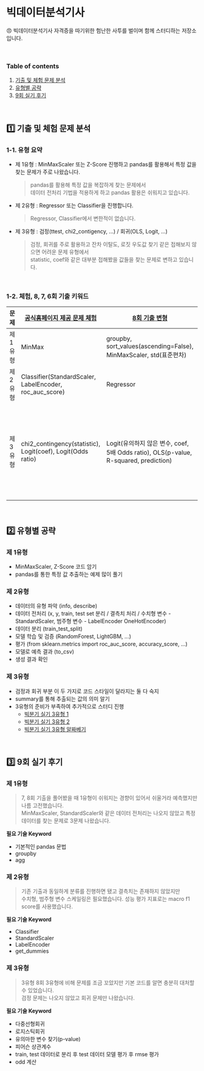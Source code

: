 # 빅데이터분석기사
😠 빅데이터분석기사 자격증을 따기위한 험난한 사투를 벌이며 함께 스터디하는 저장소입니다.

</br>

### Table of contents 

1. [기출 및 체험 문제 분석](#1️⃣-기출-및-체험-문제-분석)
2. [유형별 공략](#2️⃣-유형별-공략)
3. [9회 실기 후기](#3️⃣-9회-실기-후기)

</br>

## 1️⃣ 기출 및 체험 문제 분석

### 1-1. 유형 요약
* 제 1유형 : MinMaxScaler 또는 Z-Score 진행하고 pandas를 활용해서 특정 값을 찾는 문제가 주로 나왔습니다.
  > pandas를 활용해 특정 값을 복잡하게 찾는 문제에서 </br>데이터 전처리 기법을 적용하게 하고 pandas 활용은 쉬워지고 있습니다.
* 제 2유형 : Regressor 또는 Classifier을 진행합니다.
  > Regressor, Classifier에서 변한적이 없습니다.
* 제 3유형 : 검정(ttest, chi2_contigency, ...) / 회귀(OLS, Logit, ...)
  > 검정, 회귀를 주로 활용하고 잔차 이탈도, 로짓 우도값 찾기 같은 접해보지 않으면 어려운 문제 유형에서 </br>statistic, coef와 같은 대부분 접해봤을 값들을 찾는 문제로 변하고 있습니다.

</br>

### 1-2. 체험, 8, 7, 6회 기출 키워드
| 문제   | [공식홈페이지 제공 문제 체험](https://github.com/Jugahy/Big_Data_Analyzer/blob/main/%EB%B9%85%EB%8D%B0%EC%9D%B4%ED%84%B0%EB%B6%84%EC%84%9D%EA%B8%B0%EC%82%AC%20%EC%8B%A4%EA%B8%B0%20%EC%B2%B4%ED%97%98.ipynb)                                                         | [8회 기출 변형](https://github.com/Jugahy/Big_Data_Analyzer/blob/main/%EA%B8%B0%EC%B6%9C/8%ED%9A%8C%20%EA%B8%B0%EC%B6%9C%20%EB%B3%80%ED%98%95.ipynb)                                                                                         | [7회 기출 변형](https://github.com/Jugahy/Big_Data_Analyzer/blob/main/%EA%B8%B0%EC%B6%9C/7%ED%9A%8C%20%EA%B8%B0%EC%B6%9C%20%EB%B3%80%ED%98%95.ipynb)                                                                                              | [6회 기출 변형](https://github.com/Jugahy/Big_Data_Analyzer/blob/main/%EA%B8%B0%EC%B6%9C/6%ED%9A%8C%20%EA%B8%B0%EC%B6%9C%20%EB%B3%80%ED%98%95.ipynb)                                      |
|--------|-----------------------------------------------------------------------------------|---------------------------------------------------------------------------------------------|--------------------------------------------------------------------------------------------------|------------------------------------------|
| 제 1유형 | MinMax                                                                          | groupby, sort_values(ascending=False), MinMaxScaler, std(표준편차)                            | z-score, corr                                                                                    | 시간 데이터, groupby, 어려움              |
| 제 2유형 | Classifier(StandardScaler, LabelEncoder, roc_auc_score)                          | Regressor                                                                                   | Regressor                                                                                        | Classifier                               |
| 제 3유형 | chi2_contingency(statistic), Logit(coef), Logit(Odds ratio)                      | Logit(유의하지 않은 변수, coef, 5배 Odds ratio), OLS(p-value, R-squared, prediction)         | corr, OLS(p-value), Logit(Odd ratio, 잔차 이탈도, 로짓 우도값, test 데이터로 target 예측 후 오류율) | 직접 컬럼 만듬, chisquare, OLS(coef, p-value, prediction) |

</br>

## 2️⃣ 유형별 공략

### 제 1유형
* MinMaxScaler, Z-Score 코드 암기
* pandas를 통한 특정 값 추출하는 예제 많이 풀기


### 제 2유형
* 데이터의 유형 파악 (info, describe)</br>
* 데이터 전처리 (x, y, train, test set 분리 / 결측치 처리 / 수치형 변수 - StandardScaler, 범주형 변수 - LabelEncoder OneHotEncoder)
* 데이터 분리 (train_test_split)
* 모델 학습 및 검증 (RandomForest, LightGBM, ...)
* 평가 (from sklearn.metrics import roc_auc_score, accuracy_score, ...)
* 모델로 예측 결과 (to_csv)
* 생성 결과 확인


### 제 3유형
* 검정과 회귀 부분 이 두 가지로 코드 스타일이 달라지는 둘 다 숙지
* summary를 통해 추출되는 값의 의미 알기
* 3유형의 준비가 부족하여 추가적으로 스터디 진행
  * [빅분기 실기 3유형 1](https://github.com/Jugahy/Big_Data_Analyzer/blob/main/%EC%A0%9C%203%EC%9C%A0%ED%98%95%20%EC%A0%95%EB%A6%AC/%EB%B9%85%EB%B6%84%EA%B8%B0%20%EC%8B%A4%EA%B8%B0%203%EC%9C%A0%ED%98%95_1.ipynb)
  * [빅분기 실기 3유형 2](https://github.com/Jugahy/Big_Data_Analyzer/blob/main/%EC%A0%9C%203%EC%9C%A0%ED%98%95%20%EC%A0%95%EB%A6%AC/%EB%B9%85%EB%B6%84%EA%B8%B0%20%EC%8B%A4%EA%B8%B0%203%EC%9C%A0%ED%98%95_2.ipynb)
  * [빅분기 실기 3유형 알짜베기](https://github.com/Jugahy/Big_Data_Analyzer/blob/main/%EC%A0%9C%203%EC%9C%A0%ED%98%95%20%EC%A0%95%EB%A6%AC/%EB%B9%85%EB%8D%B0%EC%9D%B4%ED%84%B0%EB%B6%84%EC%84%9D%EA%B8%B0%EC%82%AC%20%EC%8B%A4%EA%B8%B0%203%EC%9C%A0%ED%98%95%20%EC%95%8C%EC%A7%9C%EB%B2%A0%EA%B8%B0.ipynb)

</br>

## 3️⃣ 9회 실기 후기
### 제 1유형
> 7, 8회 기출을 풀어봤을 때 1유형이 쉬워지는 경향이 있어서 쉬울거라 예측했지만 나름 고전했습니다.</br>
MinMaxScaler, StandardScaler와 같은 데이터 전처리는 나오지 않았고 특정 데이터를 찾는 문제로 3문제 나왔습니다.

**필요 기술 Keyword**
- 기본적인 pandas 문법
- groupby
- agg


### 제 2유형
> 기존 기출과 동일하게 분류를 진행하면 됐고 결측치는 존재하지 않았지만 </br>
수치형, 범주형 변수 스케일링은 필요했습니다. 성능 평가 지표로는 macro f1 score를 사용했습니다.

**필요 기술 Keyword**
- Classifier
- StandardScaler
- LabelEncoder
- get_dummies


### 제 3유형
> 3유형 8회 3유형에 비해 문제를 조금 꼬았지만 기본 코드를 알면 충분히 대처할 수 있었습니다.</br>
검정 문제는 나오지 않았고 회귀 문제만 나왔습니다.

**필요 기술 Keyword**
- 다중선형회귀
- 로지스틱회귀
- 유의마한 변수 찾기(p-value)
- 피어슨 상관계수
- train, test 데이터로 분리 후 test 데이터 모델 평가 후 rmse 평가
- odd 계산

